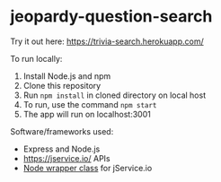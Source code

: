 # jeopardy-question-search
Try it out here: https://trivia-search.herokuapp.com/

To run locally:
1) Install Node.js and npm
2) Clone this repository
3) Run `npm install` in cloned directory on local host
4) To run, use the command `npm start`
5) The app will run on localhost:3001

Software/frameworks used:
- Express and Node.js
- https://jservice.io/ APIs
- [Node wrapper class](https://github.com/jacobjordan94/jservice-node) for jService.io

